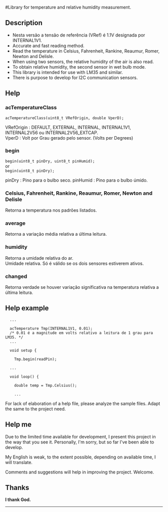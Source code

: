 
#Library for temperature and relative humidity measurement.

Description
------------

* Nesta versão a tensão de referência (VRef) é 1.1V designada por INTERNAL1V1.
* Accurate and fast reading method.
* Read the temperature in Celsius, Fahrenheit, Rankine, Reaumur, Romer, Newton and Delisle.
* When using two sensors, the relative humidity of the air is also read.
* To obtain relative humidity, the second sensor in wet bulb mode.
* This library is intended for use with LM35 and similar.
* There is purpose to develop for I2C communication sensors.

Help
------------

###  acTemperatureClass

  ```acTemperatureClass(uint8_t VRefOrigin, double VperD);```    

  VRefOrigin : DEFAULT, EXTERNAL, INTERNAL, INTERNAL1V1, INTERNAL2V56 ou INTERNAL2V56_EXTCAP.     
  VperD      : Volt por Grau gerado pelo sensor. (Volts per Degrees)    

### begin

  ```begin(uint8_t pinDry, uint8_t pinHumid);```    
  or    
  ```begin(uint8_t pinDry);```    

  pinDry     : Pino para o bulbo seco.
  pinHumid   : Pino para o bulbo úmido.

### Celsius, Fahrenheit, Rankine, Reaumur, Romer, Newton and Delisle

  Retorna a temperatura nos padrões listados.

### average

  Retorna a variação média relativa a última leitura.


### humidity

  Retorna a umidade relativa do ar.     
  Umidade relativa. Só é válido se os dois sensores estiverem ativos.

### changed

  Retorna verdade se houver variação significativa na temperatura relativa a última leitura.


Help example
------------

```
  ...

  acTemperature Tmp(INTERNAL1V1, 0.01);
  /* 0.01 é a magnitude em volts relativo a leitura de 1 grau para LM35. */
  ...
```
 
 
```
  void setup {

    Tmp.begin(readPin);

  ...
```


```
  void loop() {

    double temp = Tmp.Celsius();

    ...
```

  For lack of elaboration of a help file, please analyze the sample files.
  Adapt the same to the project need.


Help me
------------
  Due to the limited time available for development, I present this project in the
  way that you see it. Personally, I'm sorry, but so far I've been able to develop.
  
  My English is weak, to the extent possible, depending on available time, I will
  translate.
  
  Comments and suggestions will help in improving the project. Welcome.


Thanks
------------
  **I thank God.**
  
------------

